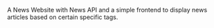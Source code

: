 A News Website with News API and a simple frontend to display news articles based on certain specific tags.

